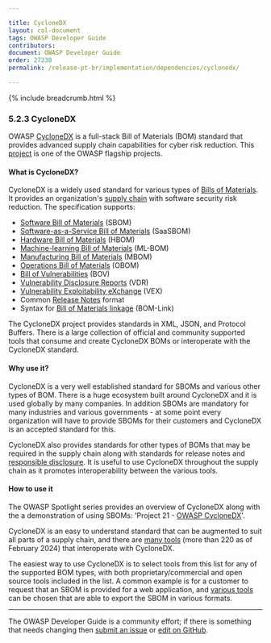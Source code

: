 ```yaml
---

title: CycloneDX
layout: col-document
tags: OWASP Developer Guide
contributors:
document: OWASP Developer Guide
order: 27230
permalink: /release-pt-br/implementation/dependencies/cyclonedx/

---
```


{% include breadcrumb.html %}

### 5.2.3 CycloneDX

OWASP [CycloneDX][cyclonedx] is a full-stack Bill of Materials (BOM) standard
that provides advanced supply chain capabilities for cyber risk reduction.
This [project][cyclonedx-project] is one of the OWASP flagship projects.

#### What is CycloneDX?

CycloneDX is a widely used standard for various types of [Bills of Materials][cyclonedx-spec].
It provides an organization's [supply chain][cschain] with software security risk reduction.
The specification supports:

* [Software Bill of Materials][cyclonedx-sbom] (SBOM)
* [Software-as-a-Service Bill of Materials][cyclonedx-saasbom] (SaaSBOM)
* [Hardware Bill of Materials][cyclonedx-hbom] (HBOM)
* [Machine-learning Bill of Materials][cyclonedx-mlbom] (ML-BOM)
* [Manufacturing Bill of Materials][cyclonedx-mbom] (MBOM)
* [Operations Bill of Materials][cyclonedx-obom] (OBOM)
* [Bill of Vulnerabilities][cyclonedx-bov] (BOV)
* [Vulnerability Disclosure Reports][cyclonedx-vdr] (VDR)
* [Vulnerability Exploitability eXchange][cyclonedx-vex] (VEX)
* Common [Release Notes][cyclonedx-notes] format
* Syntax for [Bill of Materials linkage][cyclonedx-bomlink] (BOM-Link)

The CycloneDX project provides standards in XML, JSON, and Protocol Buffers.
There is a large collection of official and community supported tools that consume and create CycloneDX BOMs
or interoperate with the CycloneDX standard.

#### Why use it?

CycloneDX is a very well established standard for SBOMs and various other types of BOM.
There is a huge ecosystem built around CycloneDX and it is used globally by many companies.
In addition SBOMs are mandatory for many industries and various governments - at some point every organization
will have to provide SBOMs for their customers and CycloneDX is an accepted standard for this.

CycloneDX also provides standards for other types of BOMs that may be required in the supply chain
along with standards for release notes and [responsible disclosure][csdisclose].
It is useful to use CycloneDX throughout the supply chain as it promotes interoperability between the various tools.

#### How to use it

The OWASP Spotlight series provides an overview of CycloneDX along with the a demonstration of using SBOMs:
'Project 21 - [OWASP CycloneDX][spotlight21]'.

CycloneDX is an easy to understand standard that can be augmented to suit all parts of a supply chain,
and there are [many tools][cyclonedx-tools] (more than 220 as of February 2024) that interoperate with CycloneDX.

The easiest way to use CycloneDX is to select tools from this list for any of the supported BOM types,
with both proprietary/commercial and open source tools included in the list.
A common example is for a customer to request that an SBOM is provided for a web application,
and [various tools][cyclonedx-tools] can be chosen that are able to export the SBOM in various formats.

----

The OWASP Developer Guide is a community effort; if there is something that needs changing
then [submit an issue][issue070203] or [edit on GitHub][edit070203].

[cschain]: https://cheatsheetseries.owasp.org/cheatsheets/Software_Supply_Chain_Security
[csdisclose]: https://cheatsheetseries.owasp.org/cheatsheets/Vulnerability_Disclosure_Cheat_Sheet
[cyclonedx]: https://cyclonedx.org/
[cyclonedx-bomlink]: https://cyclonedx.org/capabilities/bomlink/
[cyclonedx-bov]: https://cyclonedx.org/capabilities/bov/
[cyclonedx-hbom]: https://cyclonedx.org/capabilities/hbom/
[cyclonedx-mbom]: https://cyclonedx.org/capabilities/mbom/
[cyclonedx-mlbom]: https://cyclonedx.org/capabilities/mlbom/
[cyclonedx-notes]: https://cyclonedx.org/capabilities/release-notes/
[cyclonedx-obom]: https://cyclonedx.org/capabilities/obom/
[cyclonedx-project]: https://owasp.org/www-project-cyclonedx/
[cyclonedx-saasbom]: https://cyclonedx.org/capabilities/saasbom/
[cyclonedx-sbom]: https://cyclonedx.org/capabilities/sbom/
[cyclonedx-spec]: https://cyclonedx.org/specification/overview/
[cyclonedx-tools]: https://cyclonedx.org/tool-center/
[cyclonedx-vdr]: https://cyclonedx.org/capabilities/vdr/
[cyclonedx-vex]: https://cyclonedx.org/capabilities/vex/
[edit070203]: https://github.com/OWASP/www-project-developer-guide/blob/main/draft/07-implementation/02-dependencies/03-cyclonedx.md
[issue070203]: https://github.com/OWASP/www-project-developer-guide/issues/new?labels=content&template=request.md&title=Update:%2007-implementation/02-dependencies/03-cyclonedx
[spotlight21]: https://youtu.be/qEG6cxwl8os
